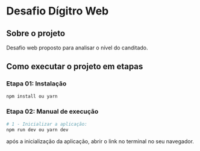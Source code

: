 # Desafio Dígitro Web

## Sobre o projeto

Desafio web proposto para analisar o nível do canditado.


## Como executar o projeto em etapas


### Etapa 01: Instalação
```bash
npm install ou yarn
```

### Etapa 02: Manual de execução

```bash
# 1 - Inicializar a aplicação:
npm run dev ou yarn dev
```

após a inicialização da aplicação, abrir o link no terminal no seu navegador.




